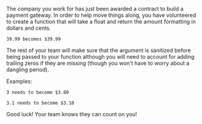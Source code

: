 The company you work for has just been awarded a contract to build a payment gateway. In order to help move things along, you have volunteered to create a function that will take a float and return the amount formatting in dollars and cents.

`39.99 becomes $39.99`

The rest of your team will make sure that the argument is sanitized before being passed to your function although you will need to account for adding trailing zeros if they are missing (though you won't have to worry about a dangling period).

Examples:

```
3 needs to become $3.00

3.1 needs to become $3.10
```

Good luck! Your team knows they can count on you!